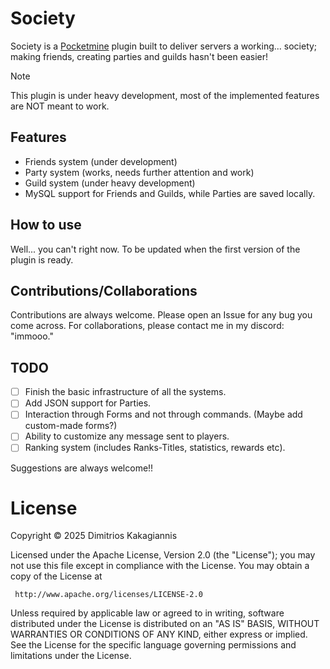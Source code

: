# Society
Society is a [Pocketmine](https://github.com/pmmp/PocketMine-MP "Learn more about Pocketmine") plugin built to deliver servers a working... society; making friends, creating parties and guilds hasn't been easier!

> [!NOTE]
> This plugin is under heavy development, most of the implemented features are NOT meant to work.

## Features
* Friends system (under development)
* Party system (works, needs further attention and work)
* Guild system (under heavy development)
* MySQL support for Friends and Guilds, while Parties are saved locally.

## How to use
Well... you can't right now. To be updated when the first version of the plugin is ready.

## Contributions/Collaborations
Contributions are always welcome. Please open an Issue for any bug you come across.
For collaborations, please contact me in my discord: "immooo."

## TODO
- [ ] Finish the basic infrastructure of all the systems.
- [ ] Add JSON support for Parties.
- [ ] Interaction through Forms and not through commands. (Maybe add custom-made forms?)
- [ ] Ability to customize any message sent to players.
- [ ] Ranking system (includes Ranks-Titles, statistics, rewards etc).

Suggestions are always welcome!!

# License
Copyright © 2025 Dimitrios Kakagiannis

Licensed under the Apache License, Version 2.0 (the "License");
you may not use this file except in compliance with the License.
You may obtain a copy of the License at

     http://www.apache.org/licenses/LICENSE-2.0

Unless required by applicable law or agreed to in writing, software
distributed under the License is distributed on an "AS IS" BASIS,
WITHOUT WARRANTIES OR CONDITIONS OF ANY KIND, either express or implied.
See the License for the specific language governing permissions and
limitations under the License.
